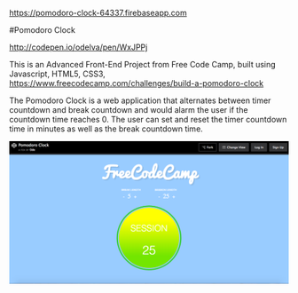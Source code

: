 https://pomodoro-clock-64337.firebaseapp.com

#Pomodoro Clock

http://codepen.io/odelva/pen/WxJPPj

This is an Advanced Front-End Project from Free Code Camp, built using Javascript, HTML5, CSS3, 
https://www.freecodecamp.com/challenges/build-a-pomodoro-clock

The Pomodoro Clock is a web application that alternates between timer countdown and break countdown and would alarm the user if the countdown time reaches 0. The user can set and reset the timer countdown time in minutes as well as the break countdown time. 

![Pomodoro](https://github.com/odekyc/Front_End/blob/master/Pomodoro_Clock/pomodoro_clock.png)

